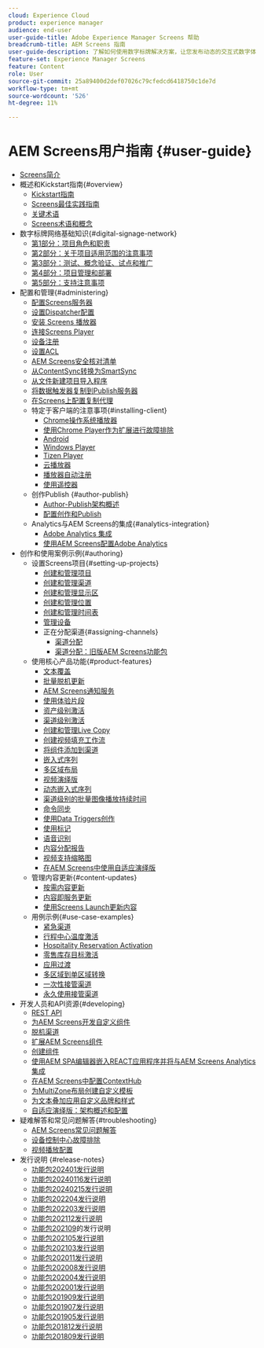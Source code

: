 ```yaml
---
cloud: Experience Cloud
product: experience manager
audience: end-user
user-guide-title: Adobe Experience Manager Screens 帮助
breadcrumb-title: AEM Screens 指南
user-guide-description: 了解如何使用数字标牌解决方案，让您发布动态的交互式数字体验与交互内容。
feature-set: Experience Manager Screens
feature: Content
role: User
source-git-commit: 25a89400d2def07026c79cfedcd6418750c1de7d
workflow-type: tm+mt
source-wordcount: '526'
ht-degree: 11%

---
```



# AEM Screens用户指南 {#user-guide}

+ [Screens简介](aem-screens-introduction.md)
+ 概述和Kickstart指南{#overview}
   + [Kickstart指南](kickstart-for-aem-screens.md)
   + [Screens最佳实践指南](https://experienceleague.adobe.com/zh-hans/docs/experience-manager-screens/using/about-guide)
   + [关键术语](screens-glossary.md)
   + [Screens术语和概念](screens-concepts-feature-video-understand.md)
+ 数字标牌网络基础知识{#digital-signage-network}
   + [第1部分：项目角色和职责](project-roles-responsibilities.md)
   + [第2部分：关于项目适用范围的注意事项](project-considerations.md)
   + [第3部分：测试、概念验证、试点和推广](testing-pocs-pilots-rollouts.md)
   + [第4部分：项目管理和部署](project-management-and-deployment.md)
   + [第5部分：支持注意事项](support-considerations.md)
+ 配置和管理{#administering}
   + [配置Screens服务器](configuring-screens-introduction.md)
   + [设置Dispatcher配置](dispatcher-configurations-aem-screens.md)
   + [安装 Screens 播放器](installing-screens-player.md)
   + [连接Screens Player](working-with-screens-player.md)
   + [设备注册](device-registration.md)
   + [设置ACL](setting-up-acls.md)
   + [AEM Screens安全核对清单](security-checklist.md)
   + [从ContentSync转换为SmartSync](smartsync.md)
   + [从文件新建项目导入程序](project-importer.md)
   + [将数据触发器复制到Publish服务器](replicating-data-triggers.md)
   + [在Screens上配置复制代理](configure-screens-replication.md)
   + 特定于客户端的注意事项{#installing-client}
      + [Chrome操作系统播放器](implementing-chrome-os-player.md)
      + [使用Chrome Player作为扩展进行故障排除](using-chrome-player-as-an-extension.md)
      + [Android](implementing-android-player.md)
      + [Windows Player](implementing-windows-player.md)
      + [Tizen Player](tizen-player.md)
      + [云播放器](implementing-cloud-player.md)
      + [播放器自动注册](auto-registration-players.md)
      + [使用遥控器](implementing-remote-control.md)
   + 创作Publish {#author-publish}
      + [Author-Publish架构概述](author-publish-architecture-overview.md)
      + [配置创作和Publish](author-and-publish.md)
   + Analytics与AEM Screens的集成{#analytics-integration}
      + [Adobe Analytics 集成](adobe-analytics-integration-aem-screens.md)
      + [使用AEM Screens配置Adobe Analytics](configuring-adobe-analytics-aem-screens.md)
+ 创作和使用案例示例{#authoring}
   + 设置Screens项目{#setting-up-projects}
      + [创建和管理项目](creating-a-screens-project.md)
      + [创建和管理渠道](managing-channels.md)
      + [创建和管理显示区](managing-displays.md)
      + [创建和管理位置](managing-locations.md)
      + [创建和管理时间表](managing-schedules.md)
      + [管理设备](managing-devices.md)
      + 正在分配渠道{#assigning-channels}
         + [渠道分配](channel-assignment-latest-fp.md)
         + [渠道分配：旧版AEM Screens功能包](channel-assignment.md)
   + 使用核心产品功能{#product-features}
      + [文本覆盖](text-overlay.md)
      + [批量脱机更新](bulk-offline-update.md)
      + [AEM Screens通知服务](screens-notifications-service.md)
      + [使用体验片段](experience-fragments-in-screens.md)
      + [资产级别激活](asset-level-scheduling.md)
      + [渠道级别激活](channel-level-activation.md)
      + [创建和管理Live Copy](managing-livecopy.md)
      + [创建视频填充工作流](creating-a-video-padding-workflow.md)
      + [将组件添加到渠道](adding-components-to-a-channel.md)
      + [嵌入式序列](embedded-sequences.md)
      + [多区域布局](multi-zone-layout-aem-screens.md)
      + [视频演绎版](generating-renditions.md)
      + [动态嵌入式序列](dynamic-embedded-sequences.md)
      + [渠道级别的批量图像播放持续时间](channel-level-image-playback.md)
      + [命令同步](using-command-sync.md)
      + [使用Data Triggers创作](authoring-data-triggers.md)
      + [使用标记](tagging.md)
      + [语音识别](voice-recognition.md)
      + [内容分配报告](content-assignment-report.md)
      + [视频支持缩略图](thumbnail-support.md)
      + [在AEM Screens中使用自适应演绎版](using-adaptive-renditions.md)
   + 管理内容更新{#content-updates}
      + [按需内容更新](on-demand-content.md)
      + [内容即服务更新](content-update-as-a-service.md)
      + [使用Screens Launch更新内容](launches.md)
   + 用例示例{#use-case-examples}
      + [紧急渠道](emergency-channel.md)
      + [行程中心温度激活](local-temperature-activation.md)
      + [Hospitality Reservation Activation](hospitality-reservation-activation.md)
      + [零售库存目标激活](retail-inventory-activation.md)
      + [应用过渡](applying-transitions.md)
      + [多区域到单区域转换](multizone-to-singlezone.md)
      + [一次性接管渠道](single-use-takeover-channel.md)
      + [永久使用接管渠道](perpetual-takeover-channel.md)
+ 开发人员和API资源{#developing}
   + [REST API](rest-api.md)
   + [为AEM Screens开发自定义组件](developing-custom-component-tutorial-develop.md)
   + [脱机渠道](offline-channels.md)
   + [扩展AEM Screens组件](extending-component-tutorial-develop.md)
   + [创建组件](creating-components.md)
   + [使用AEM SPA编辑器嵌入REACT应用程序并将与AEM Screens Analytics集成](embedding-react-app.md)
   + [在AEM Screens中配置ContextHub](configuring-context-hub.md)
   + [为MultiZone布局创建自定义模板](creating-custom-templates-multizone-layouts.md)
   + [为文本叠加应用自定义品牌和样式](custom-branding-text-overlays.md)
   + [自适应演绎版：架构概述和配置](/help/user-guide/adaptive-renditions.md)
+ 疑难解答和常见问题解答{#troubleshooting}
   + [AEM Screens常见问题解答](aem-screens-faqs.md)
   + [设备控制中心故障排除](monitoring-screens.md)
   + [视频播放配置](troubleshoot-videos.md)
+ 发行说明 {#release-notes}
   + [功能包202401发行说明](release-notes-fp-202401.md)
   + [功能包20240116发行说明](release-notes-fp-20240116.md)
   + [功能包20240215发行说明](release-notes-fp-20240215.md)
   + [功能包202204发行说明](release-notes-fp-202204.md)
   + [功能包202203发行说明](release-notes-fp-202203.md)
   + [功能包202112发行说明](release-notes-fp-202112.md)
   + [功能包202109](release-notes-fp-202109.md)的发行说明
   + [功能包202105发行说明](release-notes-fp-202105.md)
   + [功能包202103发行说明](release-notes-fp-202103.md)
   + [功能包202011发行说明](release-notes-fp-202011.md)
   + [功能包202008发行说明](release-notes-fp-202008.md)
   + [功能包202004发行说明](release-notes-fp-202004.md)
   + [功能包202001发行说明](release-notes-fp-202001.md)
   + [功能包201909发行说明](release-notes-fp-201909.md)
   + [功能包201907发行说明](release-notes-fp-201907.md)
   + [功能包201905发行说明](screens-release-notes-fp-201905.md)
   + [功能包201812发行说明](release-notes-fp-201812.md)
   + [功能包201809发行说明](screens-release-notes.md)
